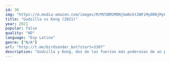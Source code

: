 ```yaml
---
id: 36
img: "https://m.media-amazon.com/images/M/MV5BM2M0NjUwNzktZWFiMy00NjMyLWE4MGQtMWRhZjY2MjQ4OTA2XkEyXkFqcGc@._V1_SX300.jpg"
title: "Godzilla vs Kong (2021)"
year: 2021
popular: false
quality: "HD"
language: "Esp Latino"
genre: ["N/A"]
url: "http://t.me/birdsender_bot?start=3307"
description: "Godzilla y Kong, dos de las fuerzas más poderosas de un planeta habitado por aterradoras criaturas, se enfrentan en un espectacular combate que sacude los cimientos de la humanidad. Monarch se embarca en una misión de alto riesgo y pone rumbo hacia territorios inexplorados para descubrir los orígenes de estos dos titanes, en un último esfuerzo por tratar de salvar a dos bestias que parecen tener las horas contadas sobre la faz de la Tierra."
---
```

